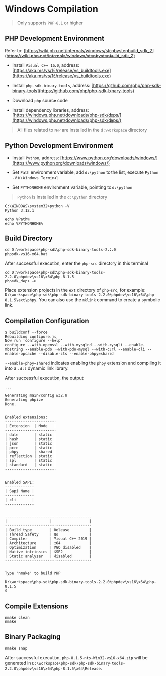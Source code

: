 # Windows Compilation

> Only supports `PHP-8.1` or higher


## PHP Development Environment

Refer to: [https://wiki.php.net/internals/windows/stepbystepbuild_sdk_2](https://wiki.php.net/internals/windows/stepbystepbuild_sdk_2)



- Install `Visual C++ 16.0`, address: [https://aka.ms/vs/16/release/vs_buildtools.exe](https://aka.ms/vs/16/release/vs_buildtools.exe)

- Install `php-sdk-binary-tools`, address: [https://github.com/php/php-sdk-binary-tools](https://github.com/php/php-sdk-binary-tools)

- Download `php` source code
- Install dependency libraries, address: [https://windows.php.net/downloads/php-sdk/deps/](https://windows.php.net/downloads/php-sdk/deps/)

> All files related to `PHP` are installed in the `d:\workspace` directory  


## Python Development Environment



- Install `Python`, address: [https://www.python.org/downloads/windows/](https://www.python.org/downloads/windows/)

- Set `Path` environment variable, add `d:\python` to the list, execute `Python -V` in `Windows Terminal`
- Set `PYTHONHOME` environment variable, pointing to `d:\python`

> `Python` is installed in the `d:\python` directory

```shell
C:\WINDOWS\system32>python -V
Python 3.12.1

echo %Path%
echo %PYTHONHOME%
```



## Build Directory

```shell
cd D:\workspace\php-sdk\php-sdk-binary-tools-2.2.0
phpsdk-vs16-x64.bat
```

After successful execution, enter the `php-src` directory in this terminal

```shell
cd D:\workspace\php-sdk\php-sdk-binary-tools-2.2.0\phpdev\vs16\x64\php-8.1.5
phpsdk_deps -u
```

Place extension projects in the `ext` directory of `php-src`, for example: `D:\workspace\php-sdk\php-sdk-binary-tools-2.2.0\phpdev\vs16\x64\php-8.1.5\ext\phpy`. You can also use the `mklink` command to create a symbolic link.



## Compilation Configuration

```shell
$ buildconf --force
Rebuilding configure.js
Now run 'configure --help'
configure --with-openssl --with-mysqlnd --with-mysqli --enable-mbstring --enable-pdo --with-pdo-mysql --with-curl --enable-cli --enable-opcache --disable-zts --enable-phpy=shared
```

`--enable-phpy=shared` indicates enabling the `phpy` extension and compiling it into a `.dll` dynamic link library.

After successful execution, the output:

```shell
...

Generating main/config.w32.h
Generating phpize
Done.


Enabled extensions:
-----------------------
| Extension  | Mode   |
-----------------------
| date       | static |
| hash       | static |
| json       | static |
| pcre       | static |
| phpy       | shared |
| reflection | static |
| spl        | static |
| standard   | static |
-----------------------


Enabled SAPI:
-------------
| Sapi Name |
-------------
| cli       |
-------------


---------------------------------------
|                   |                 |
---------------------------------------
| Build type        | Release         |
| Thread Safety     | No              |
| Compiler          | Visual C++ 2019 |
| Architecture      | x64             |
| Optimization      | PGO disabled    |
| Native intrinsics | SSE2            |
| Static analyzer   | disabled        |
---------------------------------------


Type 'nmake' to build PHP

D:\workspace\php-sdk\php-sdk-binary-tools-2.2.0\phpdev\vs16\x64\php-8.1.5
$
```



## Compile Extensions
```shell
nmake clean
nmake
```

## Binary Packaging

```shell
nmake snap
```

After successful execution, `php-8.1.5-nts-Win32-vs16-x64.zip` will be generated in `D:\workspace\php-sdk\php-sdk-binary-tools-2.2.0\phpdev\vs16\x64\php-8.1.5\x64\Release`.
